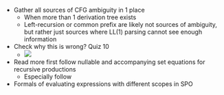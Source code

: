 - Gather all sources of CFG ambiguity in 1 place
	- When more than 1 derivation tree exists
	- Left-recursion or common prefix are likely not sources of ambiguity, but rather just sources where LL(1) parsing cannot see enough information
- Check why this is wrong? Quiz 10
	- ![](Pasted%20image%2020240606100134.png)
- Read more first follow nullable and accompanying set equations for recursive productions
	- Especially follow
- Formals of evaluating expressions with different scopes in SPO